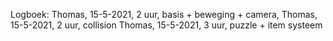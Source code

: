 Logboek:
Thomas, 15-5-2021, 2 uur, basis + beweging + camera,
Thomas, 15-5-2021, 2 uur, collision
Thomas, 15-5-2021, 3 uur, puzzle + item systeem

